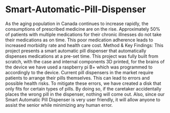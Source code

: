 # Smart-Automatic-Pill-Dispenser
As the aging population in Canada continues to increase rapidly, the consumptions of prescribed medicine are on the rise. Approximately 50% of patients with multiple medications for their chronic illnesses do not take their medications as on time. This poor medication adherence leads to increased morbidity rate and health care cost.
Method & Key Findings: 
This project presents a smart automatic pill dispenser that automatically dispenses medications at a pre-set time. This project was fully built from scratch, with the case and internal components 3D printed, for the brains of the device we have used a raspberry pi B+ which was programmed to accordingly to the device. 
Current pill dispensers in the market require patients to arrange their pills themselves. This can lead to errors and possible health risks. To mitigate these errors, we have created a disk that only fits for certain types of pills. By doing so, if the caretaker accidentally places the wrong pill in the dispenser, nothing will come out. Also, since our Smart Automatic Pill Dispenser is very user friendly, it will allow anyone to assist the senior while minimizing any human error.
